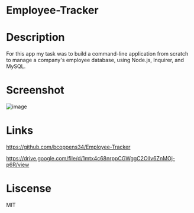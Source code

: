 # Employee-Tracker

# Description
 For this app my task was to  build a command-line application from scratch to manage a company's
 employee database, using Node.js, Inquirer, and MySQL.
 
# Screenshot
![image](https://github.com/bcoppens34/Employee-Tracker/assets/138166854/6d0b2be6-7913-4a8e-9afb-e1cd9e3743cf)

# Links
https://github.com/bcoppens34/Employee-Tracker

https://drive.google.com/file/d/1mtx4c68nrppCGWggC2OlIv6ZnMOj-p6R/view

# Liscense
MIT
